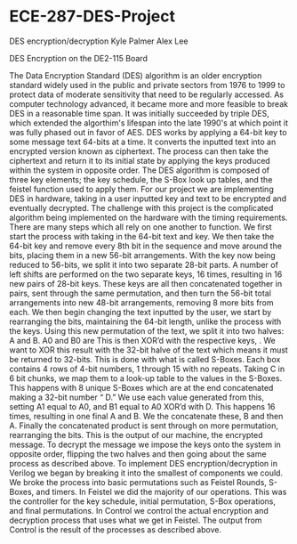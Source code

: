 # ECE-287-DES-Project
DES encryption/decryption
Kyle Palmer
Alex Lee

DES Encryption on the DE2-115 Board

The Data Encryption Standard (DES) algorithm is an older encryption standard widely  used in the public and private sectors from 1976 to 1999 to protect data of moderate sensitivity that need to be regularly accessed. As computer technology advanced, it became more and more feasible to break DES in a reasonable time span. It was initially succeeded by triple DES, which extended the algorthim's lifespan into the late 1990's at which point it was fully phased out in favor of AES. DES works by applying a 64-bit key to some message text 64-bits at a time. It converts the inputted text into an encrypted version known as ciphertext. The process can then take the ciphertext and return it to its initial state by applying the keys produced within the system in opposite order. The DES algorithm is composed of three key elements; the key schedule, the S-Box look up tables, and the feistel function used to apply them.
For our project we are implementing DES in hardware, taking in a user inputted key and text to be encrypted and eventually decrypted. The challenge with this project is the complicated algorithm being implemented on the hardware with the timing requirements. There are many steps which all rely on one another to function. We first start the process with taking in the 64-bit text and key. We then take the 64-bit key and remove every 8th bit in the sequence and move around the bits, placing them in a new 56-bit arrangements. With the key now being reduced to 56-bits, we split it into two separate 28-bit parts. A number of left shifts are performed on the two separate keys,  16 times, resulting in 16 new pairs of 28-bit keys. These keys are all then concatenated together in pairs, sent through the same permutation, and then turn the 56-bit total arrangements into new 48-bit arrangements, removing 8 more bits from each. We then begin changing the text inputted by the user, we start by rearranging the bits, maintaining the 64-bit length, unlike the process with the keys. Using this new permutation of the text, we split it into two halves: A and B. A0 and B0 are  This is then XOR’d with the respective keys, . We want to XOR this result with the 32-bit halve of the text which means it must be returned to 32-bits. This is done with what is called S-Boxes. Each box contains 4 rows of 4-bit numbers, 1 through 15 with no repeats. Taking C in 6 bit chunks, we map them to a look-up table to the values in the S-Boxes. This happens with 8 unique S-Boxes which are at the end concatenated making a 32-bit number “ D.” We use each value generated from this, setting A1 equal to A0, and B1 equal to A0 XOR’d with D. This happens 16 times, resulting in one final A and B. We the concatenate these, B and then A. Finally the concatenated product is sent through on more permutation, rearranging the bits. This is the output of our machine, the encrypted message. To decrypt the message we impose the keys onto the system in opposite order, flipping the two halves and then going about the same process as described above. To implement DES encryption/decryption in Verilog we began by breaking it into the smallest of components we could. We broke the process into basic permutations such as Feistel Rounds, S-Boxes, and timers. In Feistel we did the majority of our operations. This was the controller for the key schedule, initial permutation, S-Box operations, and final permutations. In Control we control the actual encryption and decryption process that uses what we get in Feistel. The output from Control is the result of the processes as described above.
